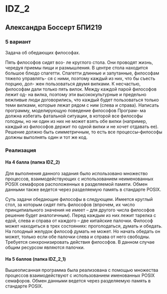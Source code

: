 # IDZ_2

## Александра Боссерт БПИ219

### 5 вариант

Задача об обедающих философах. 

Пять философов сидят воз- ле круглого стола. Они проводят жизнь, чередуя приемы пищи и размышления. В центре стола находится большое блюдо спагетти.
Спагетти длинные и запутанные, философам тяжело управлять- ся с ними, поэтому каждый из них, что бы съесть порцию, дол- жен пользоваться двумя вилками. К несчастью, философам дали только пять вилок. Между каждой парой философов лежит од- на вилка, поэтому эти высококультурные и предельно вежливые люди договорились, что каждый будет пользоваться только теми вилками, которые лежат рядом с ним (слева и справа). Написать программу, моделирующую поведение философов Програм- ма должна избегать фатальной ситуации, в которой все философы голодны, но ни один из них не может взять обе вилки (например, каждый из философов держит по одной вилки и не хочет отдавать ее). Решение должно быть симметричным, то есть все процессы–философы должны выполнять один и тот же код.

### Реализация 

#### На 4 балла (папка IDZ_2)

Для выполнения данного задания было использовано множество процессов, взаимодействующих с использованием неименованных POSIX семафоров расположенных в разделяемой памяти. Обмен данными также ведется через разделяемую память в стандарте POSIX.

Суть задачи обедающие философы в следующем. Имеется круглый стол, за которым сидят пять философов (впрочем, их число принципиального значения не имеет – для другого числа философов решение будет аналогичным). Перед каждым из них лежит тарелка с едой, слева и справа от каждого – две китайские палочки. Философ может находиться в трех состояниях: проголодаться, думать и обедать. На голодный желудок философ думать не может. Но начать обедать он может, только если обе палочки слева и справа от него свободны. Требуется синхронизировать действия философов. В данном случае общим ресурсом являются палочки.

#### На 5 баллов (папка IDZ_2_1)

Вышеописанная программа была реализована с помощью множества процессов взаимодействуют с использованием именованных POSIX семафоров. Обмен данными ведется через разделяемую память в стандарте POSIX.
